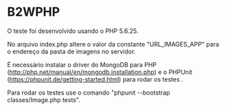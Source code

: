 # B2WPHP

O teste foi desenvolvido usando o PHP 5.6.25. 

No arquivo index.php altere o valor da constante "URL_IMAGES_APP" para o endereço da pasta de imagens no servidor.

É necessário instalar o driver do MongoDB para PHP (http://php.net/manual/en/mongodb.installation.php) e o PHPUnit (https://phpunit.de/getting-started.html) para rodar os testes .

Para rodar os testes use o comando "phpunit --bootstrap classes/Image.php tests".
